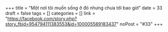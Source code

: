 ﻿+++
title = "Một nơi tôi muốn sống ở đó nhưng chưa  tới bao giờ"
date = 33
draft = false
tags = []
categories = []
link = "https://facebook.com/story.php?story_fbid=954794111383553&id=100005589183437"
noPost = "#33"
+++
